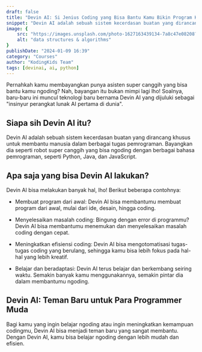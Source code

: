 ```yaml
---
draft: false
title: "Devin AI: Si Jenius Coding yang Bisa Bantu Kamu Bikin Program Keren!"
snippet: "Devin AI adalah sebuah sistem kecerdasan buatan yang dirancang khusus untuk membantu manusia dalam berbagai tugas pemrograman. "
image: {
    src: "https://images.unsplash.com/photo-1627163439134-7a8c47e08208?&fit=crop&w=430&h=240",
    alt: "data structures & algorithms"
}
publishDate: "2024-01-09 16:39"
category: "Courses"
author: "KodingKids Team"
tags: [devinai, ai, python]
---
```


Pernahkah kamu membayangkan punya asisten super canggih yang bisa bantu kamu ngoding? Nah, bayangan itu bukan mimpi lagi lho! Soalnya, baru-baru ini muncul teknologi baru bernama Devin AI yang dijuluki sebagai "insinyur perangkat lunak AI pertama di dunia".


## Siapa sih Devin AI itu?

Devin AI adalah sebuah sistem kecerdasan buatan yang dirancang khusus untuk membantu manusia dalam berbagai tugas pemrograman. Bayangkan dia seperti robot super canggih yang bisa ngoding dengan berbagai bahasa pemrograman, seperti Python, Java, dan JavaScript.

## Apa saja yang bisa Devin AI lakukan?

Devin AI bisa melakukan banyak hal, lho! Berikut beberapa contohnya:

- Membuat program dari awal: Devin AI bisa membantumu membuat program dari awal, mulai dari ide, desain, hingga coding.

- Menyelesaikan masalah coding: Bingung dengan error di programmu? Devin AI bisa membantumu menemukan dan menyelesaikan masalah coding dengan cepat.

- Meningkatkan efisiensi coding: Devin AI bisa mengotomatisasi tugas-tugas coding yang berulang, sehingga kamu bisa lebih fokus pada hal-hal yang lebih kreatif.

- Belajar dan beradaptasi: Devin AI terus belajar dan berkembang seiring waktu. Semakin banyak kamu menggunakannya, semakin pintar dia dalam membantumu ngoding.

## Devin AI: Teman Baru untuk Para Programmer Muda

Bagi kamu yang ingin belajar ngoding atau ingin meningkatkan kemampuan codingmu, Devin AI bisa menjadi teman baru yang sangat membantu. Dengan Devin AI, kamu bisa belajar ngoding dengan lebih mudah dan efisien.
